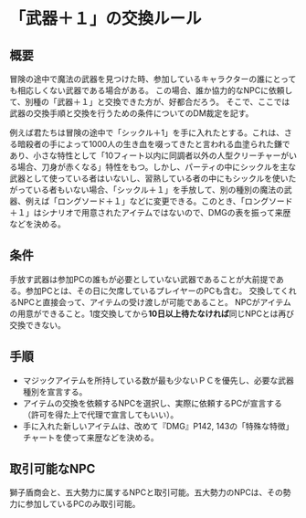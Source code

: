 # 「武器＋１」の交換ルール
## 概要
冒険の途中で魔法の武器を見つけた時、参加しているキャラクターの誰にとっても相応しくない武器である場合がある。
この場合、誰か協力的なNPCに依頼して、別種の「武器＋１」と交換できた方が、好都合だろう。
そこで、ここでは武器の交換手順と交換を行うための条件についてのDM裁定を記す。

例えば君たちは冒険の途中で「シックル＋1」を手に入れたとする。これは、さる暗殺者の手によって1000人の生き血を啜ってきたと言われる血塗られた鎌であり、小さな特性として「10フィート以内に同調者以外の人型クリーチャーがいる場合、刀身が赤くなる」特性をもつ。しかし、パーティの中にシックルを主な武器として使っている者はいないし、習熟している者の中にもシックルを使いたがっている者もいない場合、「シックル＋１」を手放して、別の種別の魔法の武器、例えば「ロングソード＋１」などに変更できる。このとき、「ロングソード＋１」はシナリオで用意されたアイテムではないので、DMGの表を振って来歴などを決める。
## 条件
手放す武器は参加PCの誰もが必要としていない武器であることが大前提である。参加PCとは、その日に欠席しているプレイヤーのPCも含む。
交換してくれるNPCと直接会って、アイテムの受け渡しが可能であること。
NPCがアイテムの用意ができること。1度交換してから<b>10日以上待たなければ</b>同じNPCとは再び交換できない。

## 手順
- マジックアイテムを所持している数が最も少ないＰＣを優先し、必要な武器種別を宣言する。
- アイテムの交換を依頼するNPCを選択し、実際に依頼するPCが宣言する（許可を得た上で代理で宣言してもいい）。
- 手に入れた新しいアイテムは、改めて『DMG』P142, 143の「特殊な特徴」チャートを使って来歴などを決める。

## 取引可能なNPC
獅子盾商会と、五大勢力に属するNPCと取引可能。五大勢力のNPCは、その勢力に参加しているPCのみ取引可能。

